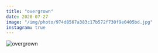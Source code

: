 ```yaml
---
title: "overgrown"
date: 2020-07-27
image: "/img/photo/974d8567a383c17b572f730f9e0405bd.jpg"
instagram: true
---
```


![overgrown](/img/photo/974d8567a383c17b572f730f9e0405bd.jpg)
